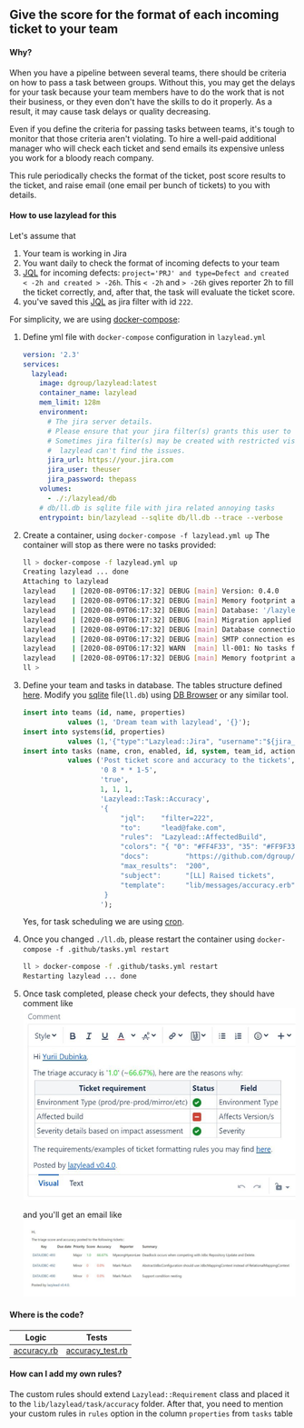 ## Give the score for the format of each incoming ticket to your team
#### Why?
When you have a pipeline between several teams, there should be criteria on how to pass a task between groups.
Without this, you may get the delays for your task because your team members have to do the work that is not their business, or they even don't have the skills to do it properly.
As a result, it may cause task delays or quality decreasing.

Even if you define the criteria for passing tasks between teams, it's tough to monitor that those criteria aren't violating. To hire a well-paid additional manager who will check each ticket and send emails its expensive unless you work for a bloody reach company.

This rule periodically checks the format of the ticket, post score results to the ticket, and raise email (one email per bunch of tickets) to you with details.

#### How to use lazylead for this
Let's assume that 
1.  Your team is working in Jira
2.  You want daily to check the format of incoming defects to your team
3.  [JQL](https://www.atlassian.com/blog/jira-software/jql-the-most-flexible-way-to-search-jira-14) for incoming defects: `project='PRJ' and type=Defect and created < -2h and created > -26h`.
    This `< -2h` and `> -26h` gives reporter 2h to fill the ticket correctly, and, after that, the task will evaluate the ticket score.
4.  you've saved this [JQL](https://www.atlassian.com/blog/jira-software/jql-the-most-flexible-way-to-search-jira-14) as jira filter with id `222`. 

For simplicity, we are using [docker-compose](https://docs.docker.com/compose/):
1.  Define yml file with `docker-compose` configuration in `lazylead.yml`
    ```yml
    version: '2.3'
    services:
      lazylead:
        image: dgroup/lazylead:latest
        container_name: lazylead
        mem_limit: 128m
        environment:
          # The jira server details.
          # Please ensure that your jira filter(s) grants this user to see issues.
          # Sometimes jira filter(s) may be created with restricted visibility, thus
          #  lazylead can't find the issues. 
          jira_url: https://your.jira.com
          jira_user: theuser
          jira_password: thepass
        volumes:
          - ./:/lazylead/db
        # db/ll.db is sqlite file with jira related annoying tasks
        entrypoint: bin/lazylead --sqlite db/ll.db --trace --verbose
    ```
    
2.  Create a container, using `docker-compose -f lazylead.yml up`
    The container will stop as there were no tasks provided:
    ```bash
    ll > docker-compose -f lazylead.yml up                                                         
    Creating lazylead ... done
    Attaching to lazylead
    lazylead    | [2020-08-09T06:17:32] DEBUG [main] Version: 0.4.0
    lazylead    | [2020-08-09T06:17:32] DEBUG [main] Memory footprint at start is 52MB
    lazylead    | [2020-08-09T06:17:32] DEBUG [main] Database: '/lazylead/db/ll.db', sql migration dir: '/lazylead/upgrades/sqlite'
    lazylead    | [2020-08-09T06:17:32] DEBUG [main] Migration applied to /lazylead/db/ll.db from /lazylead/upgrades/sqlite
    lazylead    | [2020-08-09T06:17:32] DEBUG [main] Database connection established
    lazylead    | [2020-08-09T06:17:32] DEBUG [main] SMTP connection established with {host} as {user}.
    lazylead    | [2020-08-09T06:17:32] WARN  [main] ll-001: No tasks found.
    lazylead    | [2020-08-09T06:17:32] DEBUG [main] Memory footprint at the end is 67MB
    ll > 
    ```

3.  Define your team and tasks in database. 
    The tables structure defined [here](../upgrades/sqlite/001-install-main-lazylead-tables.sql).
    Modify you [sqlite](https://sqlite.com/index.html) file(`ll.db`) using [DB Browser](https://sqlitebrowser.org/) or any similar tool.
    ```sql
    insert into teams (id, name, properties) 
               values (1, 'Dream team with lazylead', '{}');
    insert into systems(id, properties)    
               values (1,'{"type":"Lazylead::Jira", "username":"${jira_user}", "password":"${jira_password}", "site":"${jira_url}", "context_path":""}');
    insert into tasks (name, cron, enabled, id, system, team_id, action, properties)
               values ('Post ticket score and accuracy to the tickets', 
                       '0 8 * * 1-5', 
                       'true',
                       1, 1, 1, 
                       'Lazylead::Task::Accuracy',
                       '{
                            "jql":    "filter=222", 
                            "to":     "lead@fake.com",
                            "rules":  "Lazylead::AffectedBuild",
                            "colors": "{ "0": "#FF4F33", "35": "#FF9F33", "57": "#19DD1E", "90": "#0FA81A" }",
                            "docs":         "https://github.com/dgroup/lazylead/blob/master/.github/ISSUE_TEMPLATE/bug_report.md",
                            "max_results":  "200",
                            "subject":      "[LL] Raised tickets",
                            "template":     "lib/messages/accuracy.erb"
                        }
                       ');
    ```
    Yes, for task scheduling we are using [cron](https://crontab.guru).

4.  Once you changed `./ll.db`, please restart the container using `docker-compose -f .github/tasks.yml restart`
    ```bash
    ll > docker-compose -f .github/tasks.yml restart
    Restarting lazylead ... done
    ```

5.  Once task completed, please check your defects, they should have comment like
    ![jira comment](accuracy_jira_comment.jpg)

    and you'll get an email like
    ![email](accuracy_email.jpg)
    

#### Where is the code?
| Logic | Tests |
| :-----: | :------: |
| [accuracy.rb](../lib/lazylead/task/accuracy/accuracy.rb)| [accuracy_test.rb](../test/lazylead/task/accuracy/accuracy_test.rb) | 

#### How can I add my own rules?
The custom rules should extend `Lazylead::Requirement` class and placed it to the `lib/lazylead/task/accuracy` folder.
After that, you need to mention your custom rules in `rules` option in the column `properties` from `tasks` table
